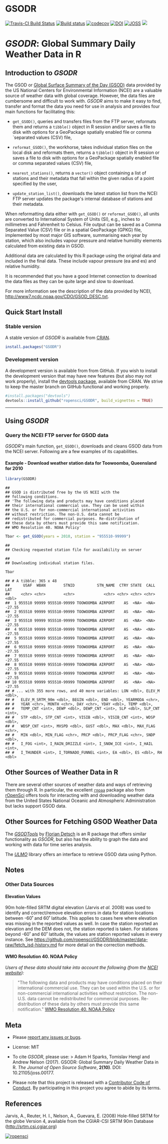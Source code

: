 GSODR
================

[![Travis-CI Build Status](https://travis-ci.org/ropensci/GSODR.svg?branch=master)](https://travis-ci.org/ropensci/GSODR) [![Build status](https://ci.appveyor.com/api/projects/status/s09kh2nj59o35ob1/branch/master?svg=true)](https://ci.appveyor.com/project/ropensci/gsodr/branch/master) [![codecov](https://codecov.io/gh/ropensci/GSODR/branch/master/graph/badge.svg)](https://codecov.io/gh/ropensci/GSODR) [![DOI](https://zenodo.org/badge/DOI/10.5281/zenodo.439850.svg)](https://doi.org/10.5281/zenodo.439850) [![JOSS](http://joss.theoj.org/papers/10.21105/joss.00177/status.svg)](http://joss.theoj.org/papers/14021f4e4931cdaab4ea41be27df2df6) [![](https://badges.ropensci.org/79_status.svg)](https://github.com/ropensci/onboarding/issues/79)

*GSODR*: Global Summary Daily Weather Data in R
===============================================

Introduction to *GSODR*
-----------------------

The GSOD or [Global Surface Summary of the Day (GSOD)](https://data.noaa.gov/dataset/global-surface-summary-of-the-day-gsod) data provided by the US National Centers for Environmental Information (NCEI) are a valuable source of weather data with global coverage. However, the data files are cumbersome and difficult to work with. *GSODR* aims to make it easy to find, transfer and format the data you need for use in analysis and provides four main functions for facilitating this:

-   `get_GSOD()`, queries and transfers files from the FTP server, reformats them and returns a `tibble()` object in R session and/or saves a file to disk with options for a GeoPackage spatially enabled file or comma \`separated values (CSV) file,

-   `reformat_GSOD()`, the workhorse, takes individual station files on the local disk and reformats them, returns a `tibble()` object in R session or saves a file to disk with options for a GeoPackage spatially enabled file or comma separated values (CSV) file,

-   `nearest_stations()`, returns a `vector()` object containing a list of stations and their metadata that fall within the given radius of a point specified by the user,

-   `update_station_list()`, downloads the latest station list from the NCEI FTP server updates the package's internal database of stations and their metadata.

When reformatting data either with `get_GSOD()` or `reformat_GSOD()`, all units are converted to International System of Units (SI), e.g., inches to millimetres and Fahrenheit to Celsius. File output can be saved as a Comma Separated Value (CSV) file or in a spatial GeoPackage (GPKG) file, implemented by most major GIS software, summarising each year by station, which also includes vapour pressure and relative humidity elements calculated from existing data in GSOD.

Additional data are calculated by this R package using the original data and included in the final data. These include vapour pressure (ea and es) and relative humidity.

It is recommended that you have a good Internet connection to download the data files as they can be quite large and slow to download.

For more information see the description of the data provided by NCEI, <http://www7.ncdc.noaa.gov/CDO/GSOD_DESC.txt>.

Quick Start Install
-------------------

### Stable version

A stable version of *GSODR* is available from [CRAN](https://cran.r-project.org/package=GSODR).

``` r
install.packages("GSODR")
```

### Development version

A development version is available from from GitHub. If you wish to install the development version that may have new features (but also may not work properly), install the [devtools package](https://CRAN.R-project.org/package=devtools), available from CRAN. We strive to keep the master branch on GitHub functional and working properly.

``` r
#install.packages("devtools")
devtools::install_github("ropensci/GSODR", build_vignettes = TRUE)
```

------------------------------------------------------------------------

Using *GSODR*
-------------

### Query the NCEI FTP server for GSOD data

*GSODR's* main function, `get_GSOD()`, downloads and cleans GSOD data from the NCEI server. Following are a few examples of its capabilities.

#### Example - Download weather station data for Toowoomba, Queensland for 2010

``` r
library(GSODR)
```

    ## 
    ## GSOD is distributed free by the US NCEI with the
    ## following conditions.
    ## 'The following data and products may have conditions placed
    ## their international commercial use. They can be used within
    ## the U.S. or for non-commercial international activities
    ## without restriction. The non-U.S. data cannot be
    ## redistributed for commercial purposes. Re-distribution of
    ## these data by others must provide this same notification.
    ## WMO Resolution 40. NOAA Policy'

``` r
Tbar <- get_GSOD(years = 2010, station = "955510-99999")
```

    ## 
    ## Checking requested station file for availability on server

    ## 
    ## Downloading individual station files.

``` r
Tbar
```

    ## # A tibble: 365 x 48
    ##      USAF  WBAN        STNID          STN_NAME  CTRY STATE  CALL    LAT
    ##     <chr> <chr>        <chr>             <chr> <chr> <chr> <chr>  <dbl>
    ##  1 955510 99999 955510-99999 TOOWOOMBA AIRPORT    AS  <NA>  <NA> -27.55
    ##  2 955510 99999 955510-99999 TOOWOOMBA AIRPORT    AS  <NA>  <NA> -27.55
    ##  3 955510 99999 955510-99999 TOOWOOMBA AIRPORT    AS  <NA>  <NA> -27.55
    ##  4 955510 99999 955510-99999 TOOWOOMBA AIRPORT    AS  <NA>  <NA> -27.55
    ##  5 955510 99999 955510-99999 TOOWOOMBA AIRPORT    AS  <NA>  <NA> -27.55
    ##  6 955510 99999 955510-99999 TOOWOOMBA AIRPORT    AS  <NA>  <NA> -27.55
    ##  7 955510 99999 955510-99999 TOOWOOMBA AIRPORT    AS  <NA>  <NA> -27.55
    ##  8 955510 99999 955510-99999 TOOWOOMBA AIRPORT    AS  <NA>  <NA> -27.55
    ##  9 955510 99999 955510-99999 TOOWOOMBA AIRPORT    AS  <NA>  <NA> -27.55
    ## 10 955510 99999 955510-99999 TOOWOOMBA AIRPORT    AS  <NA>  <NA> -27.55
    ## # ... with 355 more rows, and 40 more variables: LON <dbl>, ELEV_M <dbl>,
    ## #   ELEV_M_SRTM_90m <dbl>, BEGIN <dbl>, END <dbl>, YEARMODA <chr>,
    ## #   YEAR <chr>, MONTH <chr>, DAY <chr>, YDAY <dbl>, TEMP <dbl>,
    ## #   TEMP_CNT <int>, DEWP <dbl>, DEWP_CNT <int>, SLP <dbl>, SLP_CNT <int>,
    ## #   STP <dbl>, STP_CNT <int>, VISIB <dbl>, VISIB_CNT <int>, WDSP <dbl>,
    ## #   WDSP_CNT <int>, MXSPD <dbl>, GUST <dbl>, MAX <dbl>, MAX_FLAG <chr>,
    ## #   MIN <dbl>, MIN_FLAG <chr>, PRCP <dbl>, PRCP_FLAG <chr>, SNDP <dbl>,
    ## #   I_FOG <int>, I_RAIN_DRIZZLE <int>, I_SNOW_ICE <int>, I_HAIL <int>,
    ## #   I_THUNDER <int>, I_TORNADO_FUNNEL <int>, EA <dbl>, ES <dbl>, RH <dbl>

Other Sources of Weather Data in R
----------------------------------

There are several other sources of weather data and ways of retrieving them through R. In particular, the excellent [`rnoaa`](https://CRAN.R-project.org/package=rnoaa) package also from [rOpenSci](https://ropensci.org) offers tools for interacting with and downloading weather data from the United States National Oceanic and Atmospheric Administration but lacks support GSOD data.

Other Sources for Fetching GSOD Weather Data
--------------------------------------------

The [*GSODTools*](https://github.com/environmentalinformatics-marburg/GSODTools) by [Florian Detsch](https://github.com/fdetsch) is an R package that offers similar functionality as *GSODR*, but also has the ability to graph the data and working with data for time series analysis.

The [*ULMO*](https://github.com/ulmo-dev/ulmo) library offers an interface to retrieve GSOD data using Python.

Notes
-----

### Other Data Sources

#### Elevation Values

90m hole-filled SRTM digital elevation (Jarvis *et al.* 2008) was used to identify and correct/remove elevation errors in data for station locations between -60˚ and 60˚ latitude. This applies to cases here where elevation was missing in the reported values as well. In case the station reported an elevation and the DEM does not, the station reported is taken. For stations beyond -60˚ and 60˚ latitude, the values are station reported values in every instance. See <https://github.com/ropensci/GSODR/blob/master/data-raw/fetch_isd-history.md> for more detail on the correction methods.

#### WMO Resolution 40. NOAA Policy

*Users of these data should take into account the following (from the [NCEI website](http://www7.ncdc.noaa.gov/CDO/cdoselect.cmd?datasetabbv=GSOD&countryabbv=&georegionabbv=)):*

> "The following data and products may have conditions placed on their international commercial use. They can be used within the U.S. or for non-commercial international activities without restriction. The non-U.S. data cannot be redistributed for commercial purposes. Re-distribution of these data by others must provide this same notification." [WMO Resolution 40. NOAA Policy](https://public.wmo.int/en/our-mandate/what-we-do/data-exchange-and-technology-transfer)

Meta
----

-   Please [report any issues or bugs](https://github.com/ropensci/GSODR/issues).

-   License: MIT

-   To cite *GSODR*, please use: &gt; Adam H Sparks, Tomislav Hengl and Andrew Nelson (2017). GSODR: Global Summary Daily Weather Data in R. *The Journal of Open Source Software*, **2(10)**. DOI: 10.21105/joss.00177.

-   Please note that this project is released with a [Contributor Code of Conduct](CONDUCT.md). By participating in this project you agree to abide by its terms.

References
----------

Jarvis, A., Reuter, H. I., Nelson, A., Guevara, E. (2008) Hole-filled SRTM for the globe Version 4, available from the CGIAR-CSI SRTM 90m Database (<http://srtm.csi.cgiar.org>)

[![ropensci](https://ropensci.org/public_images/github_footer.png)](https://ropensci.org)

